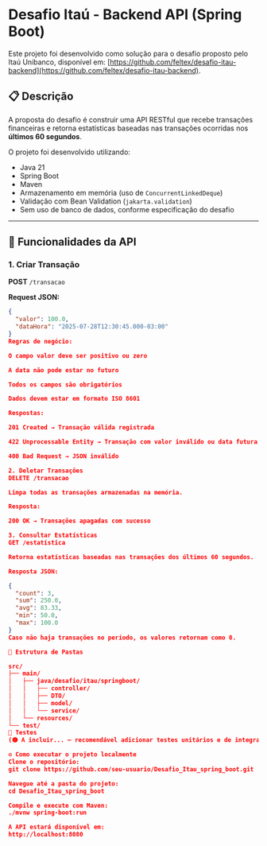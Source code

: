 # Desafio Itaú - Backend API (Spring Boot)

Este projeto foi desenvolvido como solução para o desafio proposto pelo Itaú Unibanco, disponível em: [https://github.com/feltex/desafio-itau-backend](https://github.com/feltex/desafio-itau-backend).

## 📋 Descrição

A proposta do desafio é construir uma API RESTful que recebe transações financeiras e retorna estatísticas baseadas nas transações ocorridas nos **últimos 60 segundos**.

O projeto foi desenvolvido utilizando:

- Java 21
- Spring Boot
- Maven
- Armazenamento em memória (uso de `ConcurrentLinkedDeque`)
- Validação com Bean Validation (`jakarta.validation`)
- Sem uso de banco de dados, conforme especificação do desafio

---

## 🚀 Funcionalidades da API

### 1. Criar Transação
**POST** `/transacao`

**Request JSON:**
```json
{
  "valor": 100.0,
  "dataHora": "2025-07-28T12:30:45.000-03:00"
}
Regras de negócio:

O campo valor deve ser positivo ou zero

A data não pode estar no futuro

Todos os campos são obrigatórios

Dados devem estar em formato ISO 8601

Respostas:

201 Created → Transação válida registrada

422 Unprocessable Entity → Transação com valor inválido ou data futura

400 Bad Request → JSON inválido

2. Deletar Transações
DELETE /transacao

Limpa todas as transações armazenadas na memória.

Resposta:

200 OK → Transações apagadas com sucesso

3. Consultar Estatísticas
GET /estatística

Retorna estatísticas baseadas nas transações dos últimos 60 segundos.

Resposta JSON:

{
  "count": 3,
  "sum": 250.0,
  "avg": 83.33,
  "min": 50.0,
  "max": 100.0
}
Caso não haja transações no período, os valores retornam como 0.

📁 Estrutura de Pastas

src/
├── main/
│   ├── java/desafio/itau/springboot/
│   │   ├── controller/
│   │   ├── DTO/
│   │   ├── model/
│   │   └── service/
│   └── resources/
└── test/
🧪 Testes
(🟡 A incluir... – recomendável adicionar testes unitários e de integração com JUnit para validar os comportamentos esperados.)

⚙️ Como executar o projeto localmente
Clone o repositório:
git clone https://github.com/seu-usuario/Desafio_Itau_spring_boot.git

Navegue até a pasta do projeto:
cd Desafio_Itau_spring_boot

Compile e execute com Maven:
./mvnw spring-boot:run

A API estará disponível em:
http://localhost:8080
